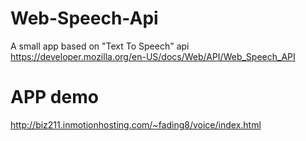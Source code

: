 # Web-Speech-Api

A small app based on "Text To Speech" api https://developer.mozilla.org/en-US/docs/Web/API/Web_Speech_API

# APP demo

http://biz211.inmotionhosting.com/~fading8/voice/index.html
